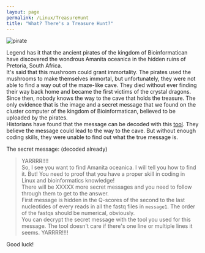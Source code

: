```yaml
---
layout: page
permalink: /Linux/TreasureHunt
title: "What? There's a Treasure Hunt?"
---
```


![pirate](../img/pirate.png)

Legend has it that the ancient pirates of the kingdom of Bioinformatican have discovered the wondrous Amanita oceanica in the hidden ruins of Pretoria, South Africa.  
It's said that this mushroom could grant immortality. The pirates used the mushrooms to make themselves immortal, but unfortunately, they were not able to find a way out of the maze-like cave. They died without ever finding their way back home and became the first victims of the crystal dragons.  
Since then, nobody knows the way to the cave that holds the treasure. The only evidence that is the image and a secret message that we found on the cluster computer of the kingdom of Bioinformatican, believed to be uploaded by the pirates.  
Historians have found that the message can be decoded with this [tool](https://www.online-toolz.com/tools/text-encryption-decryption.php). They believe the message could lead to the way to the cave. But without enough coding skills, they were unable to find out what the true message is.  

The secret message: (decoded already)
  
> YARRRR!!!!  
  So, I see you want to find Amanita oceanica. I will tell you how to find it. But! You need to proof that you have a proper skill in coding in Linux and bioinformatics knowledge!  
  There will be XXXXX more secret messages and you need to follow through them to get to the answer.  
  First message is hidden in the Q-scores of the second to the last nucleotides of every reads in all the fastq files in `message1`. The order of the fastqs should be numerical, obviously.   
  You can decrypt the secret message with the tool you used for this message. The tool doesn't care if there's one line or multiple lines it seems.
  YARRRR!!!!


Good luck!

